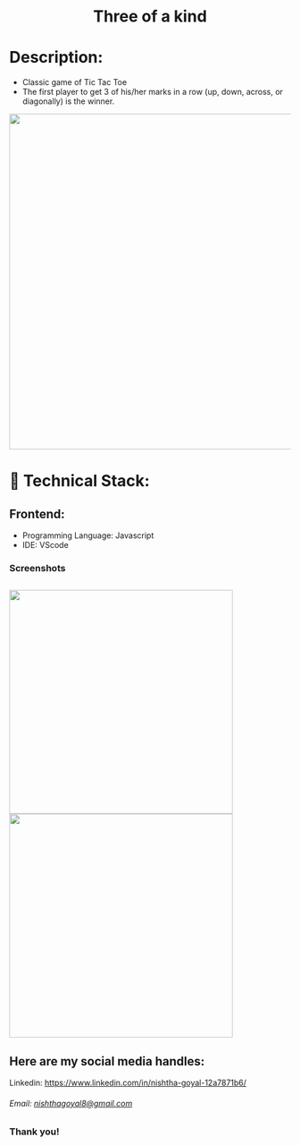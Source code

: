 <h1 align="center">
  Three of a kind
</h1>

# Description:
- Classic game of Tic Tac Toe
- The first player to get 3 of his/her marks in a row (up, down, across, or diagonally) is the winner.

<img src="https://user-images.githubusercontent.com/57831888/102915234-78180780-44a7-11eb-8a6f-99dc4dd60d31.png" width="600px">

# 🚀 Technical Stack:

## Frontend:
- Programming Language: Javascript
- IDE: VScode



### Screenshots
<img src="https://user-images.githubusercontent.com/57831888/102915241-79e1cb00-44a7-11eb-9661-7b065c9eaf32.png" width="400px"  align="left" > <img src="https://user-images.githubusercontent.com/57831888/102915238-79493480-44a7-11eb-9671-42090a71114c.png" width="400px"   > 
---



## Here are my social media handles:

Linkedin: https://www.linkedin.com/in/nishtha-goyal-12a7871b6/
<br />


###### Email: nishthagoyal8@gmail.com

### Thank you!
